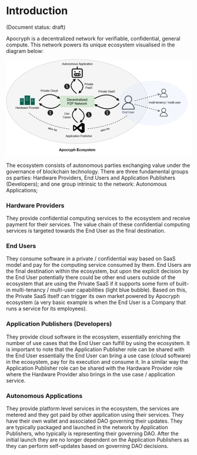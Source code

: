 # Introduction

(Document status: draft)

Apocryph is a decentralized network for verifiable, confidential, general compute. This network powers its unique ecosystem visualised in the diagram below:

![Apocryph ecosystem](https://github.com/comrade-coop/apocryph/blob/master/spec/assets/ecosystem.png?raw=true)

The ecosystem consists of autonomous parties exchanging value under the governance of blockchain technology. There are three fundamental groups os parties: Hardware Providers, End Users and Application Publishers (Developers); and one group intrinsic to the network: Autonomous Applications;

### Hardware Providers
They provide confidential computing services to the ecosystem and receive payment for their services. The value chain of these confidential computing services is targeted towards the End User as the final destination.

### End Users
They consume software in a private / confidential way based on SaaS model and pay for the computing service consumed by them. End Users are the final destination within the ecosystem, but upon the explicit decision by the End User potentially there could be other end users outside of the ecosystem that are using the Private SaaS if it supports some form of built-in multi-tenancy / multi-user capabilities (light blue bubble). Based on this, the Private SaaS itself can trigger its own market powered by Apocryph ecosystem (a very basic example is when the End User is a Company that runs a service for its employees).

### Application Publishers (Developers)
They provide cloud software in the ecosystem, essentially enriching the number of use cases that the End User can fulfill by using the ecosystem. It is important to note that the Application Publisher role can be shared with the End User essentially the End User can bring a use case (cloud software) in the ecosystem, pay for its execution and consume it. In a similar way the Application Publisher role can be shared with the Hardware Provider role where the Hardware Provider also brings in the use case / application service. 

### Autonomous Applications
They provide platform level services in the ecosystem, the services are metered and they got paid by other application using their services. They have their own wallet and associated DAO governing their updates. They are typically packaged and launched in the network by Application Publishers, who typically is representing their governing DAO. After the initial launch they are no longer dependent on the Application Publishers as they can perform self-updates based on governing DAO decisions.